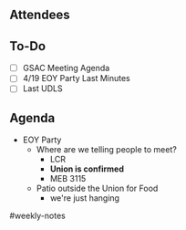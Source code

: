 ## Attendees


## To-Do
- [ ] GSAC Meeting Agenda
- [ ] 4/19 EOY Party Last Minutes
- [ ] Last UDLS

## Agenda
- EOY Party
	- Where are we telling people to meet?
		- LCR
		- **Union is confirmed**
		- MEB 3115
	- Patio outside the Union for Food
		- we're just hanging

#weekly-notes